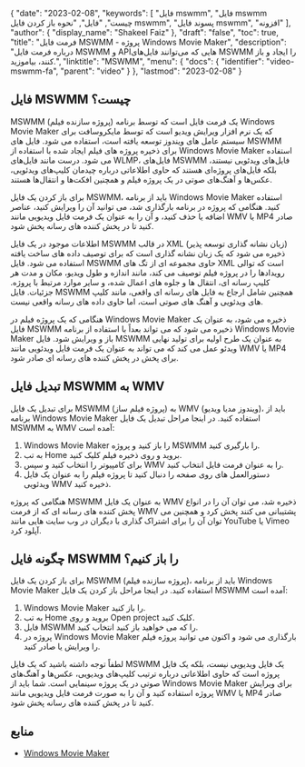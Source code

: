 {
  "date": "2023-02-08",
  "keywords": [
"فایل mswmm",
"فایل mswmm چیست",
"فایل",
"نحوه باز کردن فایل mswmm",
"پسوند فایل mswmm",
"افزونه"
],
  "author": {
    "display_name": "Shakeel Faiz"
},
  "draft": "false",
  "toc": true,
  "title": "فرمت فایل MSWMM - پروژه Windows Movie Maker",
  "description": "درباره فرمت فایل MSWMM و APIهایی که می‌توانند فایل‌های MSWMM را ایجاد و باز کنند، بیاموزید.",
  "linktitle": "MSWMM",
  "menu": {
    "docs": {
      "identifier": "video-mswmm-fa",
      "parent": "video"
}
},
  "lastmod": "2023-02-08"
}

## فایل MSWMM چیست؟

MSWMM (پروژه سازنده فیلم) یک فرمت فایل است که توسط برنامه Windows Movie Maker که یک نرم افزار ویرایش ویدیو است که توسط مایکروسافت برای سیستم عامل های ویندوز توسعه یافته است، استفاده می شود. فایل های MSWMM برای ذخیره پروژه های فیلم ایجاد شده با استفاده از Windows Movie Maker استفاده می شود. درست مانند فایل‌های WLMP، فایل‌های MSWMM فایل‌های ویدئویی نیستند، بلکه فایل‌های پروژه‌ای هستند که حاوی اطلاعاتی درباره چیدمان کلیپ‌های ویدئویی، عکس‌ها و آهنگ‌های صوتی در یک پروژه فیلم و همچنین افکت‌ها و انتقال‌ها هستند.

برای باز کردن یک فایل MSWMM، باید از برنامه Windows Movie Maker استفاده کنید. هنگامی که پروژه در برنامه بارگذاری شد، می توانید آن را ویرایش کنید، عناصر اضافه یا حذف کنید، و آن را به عنوان یک فرمت فایل ویدیویی مانند WMV یا MP4 صادر کنید تا در پخش کننده های رسانه پخش شود.

اطلاعات موجود در یک فایل MSWMM در قالب XML (زبان نشانه گذاری توسعه پذیر) ذخیره می شود که یک زبان نشانه گذاری است که برای توصیف داده های ساخت یافته استفاده می شود. فایل MSWMM حاوی مجموعه ای از تگ های XML است که توالی رویدادها را در پروژه فیلم توصیف می کند، مانند اندازه و طول ویدیو، مکان و مدت هر کلیپ رسانه ای، انتقال ها و جلوه های اعمال شده، و سایر موارد مرتبط با پروژه. جزئیات. فایل MSWMM همچنین شامل ارجاع به فایل های رسانه ای واقعی، مانند کلیپ های ویدئویی و آهنگ های صوتی است، اما حاوی داده های رسانه واقعی نیست.

هنگامی که یک پروژه فیلم در Windows Movie Maker ذخیره می شود، به عنوان یک فایل MSWMM ذخیره می شود که می تواند بعداً با استفاده از برنامه Windows Movie Maker باز و ویرایش شود. فایل MSWMM به عنوان یک طرح اولیه برای تولید نهایی ویدئو عمل می کند که می تواند به عنوان یک فرمت فایل ویدئویی مانند WMV یا MP4 برای پخش در پخش کننده های رسانه ای صادر شود.

## تبدیل فایل MSWMM به WMV

برای تبدیل یک فایل MSWMM (پروژه فیلم ساز) به WMV (ویندوز مدیا ویدیو)، باید از برنامه Windows Movie Maker استفاده کنید. در اینجا مراحل تبدیل یک فایل MSWMM به WMV آمده است:

1. Windows Movie Maker را باز کنید و پروژه MSWMM را بارگیری کنید.
2. به تب Home بروید و روی ذخیره فیلم کلیک کنید.
3. برای کامپیوتر را انتخاب کنید و سپس WMV را به عنوان فرمت فایل انتخاب کنید.
4. دستورالعمل های روی صفحه را دنبال کنید تا پروژه فیلم را به عنوان یک فایل ویدئویی WMV ذخیره کنید.
 
هنگامی که پروژه MSWMM به عنوان یک فایل WMV ذخیره شد، می توان آن را در انواع پخش کننده های رسانه ای که از فرمت WMV پشتیبانی می کنند پخش کرد و همچنین می توان آن را برای اشتراک گذاری با دیگران در وب سایت هایی مانند YouTube یا Vimeo آپلود کرد.

## چگونه فایل MSWMM را باز کنیم؟

برای باز کردن یک فایل MSWMM (پروژه سازنده فیلم)، باید از برنامه Windows Movie Maker استفاده کنید. در اینجا مراحل باز کردن یک فایل MSWMM آمده است:

1. Windows Movie Maker را باز کنید.
2. به تب Home بروید و روی Open project کلیک کنید.
3. فایل MSWMM را که می خواهید باز کنید انتخاب کنید.
4. پروژه در Windows Movie Maker بارگذاری می شود و اکنون می توانید پروژه فیلم را ویرایش یا صادر کنید.

لطفاً توجه داشته باشید که یک فایل MSWMM یک فایل ویدیویی نیست، بلکه یک فایل پروژه است که حاوی اطلاعاتی درباره ترتیب کلیپ‌های ویدیویی، عکس‌ها و آهنگ‌های صوتی در یک پروژه سینمایی است. شما باید از Windows Movie Maker برای ویرایش پروژه استفاده کنید و آن را به صورت فرمت فایل ویدیویی مانند WMV یا MP4 صادر کنید تا در پخش کننده های رسانه پخش شود.

## منابع
* [Windows Movie Maker](https://en.wikipedia.org/wiki/Windows_Movie_Maker)



